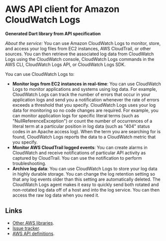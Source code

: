 # AWS API client for Amazon CloudWatch Logs

**Generated Dart library from API specification**

*About the service:*
You can use Amazon CloudWatch Logs to monitor, store, and access your log
files from EC2 instances, AWS CloudTrail, or other sources. You can then
retrieve the associated log data from CloudWatch Logs using the CloudWatch
console, CloudWatch Logs commands in the AWS CLI, CloudWatch Logs API, or
CloudWatch Logs SDK.

You can use CloudWatch Logs to:

<ul>
<li>
<b>Monitor logs from EC2 instances in real-time</b>: You can use CloudWatch
Logs to monitor applications and systems using log data. For example,
CloudWatch Logs can track the number of errors that occur in your
application logs and send you a notification whenever the rate of errors
exceeds a threshold that you specify. CloudWatch Logs uses your log data for
monitoring so no code changes are required. For example, you can monitor
application logs for specific literal terms (such as
"NullReferenceException") or count the number of occurrences of a literal
term at a particular position in log data (such as "404" status codes in an
Apache access log). When the term you are searching for is found, CloudWatch
Logs reports the data to a CloudWatch metric that you specify.
</li>
<li>
<b>Monitor AWS CloudTrail logged events</b>: You can create alarms in
CloudWatch and receive notifications of particular API activity as captured
by CloudTrail. You can use the notification to perform troubleshooting.
</li>
<li>
<b>Archive log data</b>: You can use CloudWatch Logs to store your log data
in highly durable storage. You can change the log retention setting so that
any log events older than this setting are automatically deleted. The
CloudWatch Logs agent makes it easy to quickly send both rotated and
non-rotated log data off of a host and into the log service. You can then
access the raw log data when you need it.
</li>
</ul>

## Links

- [Other AWS libraries](https://github.com/agilord/aws_client/tree/master/generated).
- [Issue tracker](https://github.com/agilord/aws_client/issues).
- [AWS API definitions](https://github.com/aws/aws-sdk-js/tree/master/apis).
